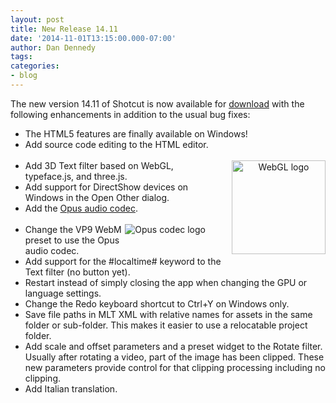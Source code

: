 ```yaml
---
layout: post
title: New Release 14.11
date: '2014-11-01T13:15:00.000-07:00'
author: Dan Dennedy
tags: 
categories:
- blog
---
```


The new version 14.11 of Shotcut is now available for <a href="http://www.shotcut.org/bin/view/Shotcut/Download">download</a> with the following enhancements in addition to the usual bug fixes:<br>
<ul><li>The HTML5 features are finally available on Windows!</li>
<li>Add source code editing to the HTML editor.</li>
<br><div class="separator" style="float: right; margin-bottom: 1em; margin-left: 1em; text-align: center;"><img alt="WebGL logo" border="0" src="http://upload.wikimedia.org/wikipedia/commons/3/39/WebGL_logo.png" width="150px" title="" /></div>
<li>Add 3D Text filter based on WebGL, typeface.js, and three.js.</li>
<li>Add support for DirectShow devices on Windows in the Open Other dialog.</li>
<li>Add the <a href="http://www.opus-codec.org/">Opus audio codec</a>.</li>
<br><div class="separator" style="float: right; margin-bottom: 1em; margin-right: 2em; text-align: center;"><img alt="Opus codec logo" border="0" src="http://www.opus-codec.org/images/opus-112.png" title="" /></div><li>Change the VP9 WebM preset to use the Opus audio codec.</li>
<li>Add support for the #localtime# keyword to the Text filter (no button yet).</li>
<li>Restart instead of simply closing the app when changing the GPU or language settings.</li>
<li>Change the Redo keyboard shortcut to Ctrl+Y on Windows only.</li>
<li>Save file paths in MLT XML with relative names for assets in the same folder or sub-folder. This makes it easier to use a relocatable project folder.</li>
<li>Add scale and offset parameters and a preset widget to the Rotate filter. Usually after rotating a video, part of the image has been clipped. These new parameters provide control for that clipping processing including no clipping.</li>
<li>Add Italian translation.</li></ul>